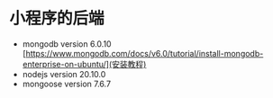 # 小程序的后端

- mongodb version 6.0.10 [https://www.mongodb.com/docs/v6.0/tutorial/install-mongodb-enterprise-on-ubuntu/](安装教程)
- nodejs version 20.10.0
- mongoose version 7.6.7